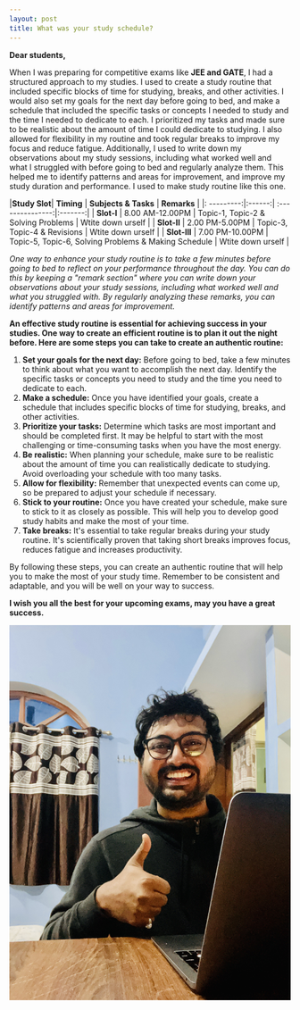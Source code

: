 ```yaml
---
layout: post
title: What was your study schedule? 
---
```


**Dear students,**

When I was preparing for competitive exams like **JEE and GATE**, I had a structured approach to my studies. I used to create a study routine that included specific blocks of time for studying, breaks, and other activities. I would also set my goals for the next day before going to bed, and make a schedule that included the specific tasks or concepts I needed to study and the time I needed to dedicate to each. I prioritized my tasks and made sure to be realistic about the amount of time I could dedicate to studying. I also allowed for flexibility in my routine and took regular breaks to improve my focus and reduce fatigue. Additionally, I used to write down my observations about my study sessions, including what worked well and what I struggled with before going to bed and regularly analyze them. This helped me to identify patterns and areas for improvement, and improve my study duration and performance. I used to make study routine like this one.

|**Study Slot**| **Timing** | **Subjects & Tasks** | **Remarks** |
|: ---------:|:------:| :---------------:|:-------:|
| **Slot-I**    | 8.00 AM-12.00PM      | Topic-1, Topic-2 & Solving Problems | Wtite down urself      |
| **Slot-II**    | 2.00 PM-5.00PM      | Topic-3, Topic-4 & Revisions | Wtite down urself      |
| **Slot-III**    | 7.00 PM-10.00PM     | Topic-5, Topic-6, Solving Problems & Making Schedule | Wtite down urself      |


*One way to enhance your study routine is to take a few minutes before going to bed to reflect on your performance throughout the day. You can do this by keeping a "remark section" where you can write down your observations about your study sessions, including what worked well and what you struggled with. By regularly analyzing these remarks, you can identify patterns and areas for improvement.*

**An effective study routine is essential for achieving success in your studies. One way to create an efficient routine is to plan it out the night before. Here are some steps you can take to create an authentic routine:**
1. **Set your goals for the next day:** Before going to bed, take a few minutes to think about what you want to accomplish the next day. Identify the specific tasks or concepts you need to study and the time you need to dedicate to each.
2. **Make a schedule:** Once you have identified your goals, create a schedule that includes specific blocks of time for studying, breaks, and other activities.
3. **Prioritize your tasks:** Determine which tasks are most important and should be completed first. It may be helpful to start with the most challenging or time-consuming tasks when you have the most energy.
1. **Be realistic:** When planning your schedule, make sure to be realistic about the amount of time you can realistically dedicate to studying. Avoid overloading your schedule with too many tasks.
2. **Allow for flexibility:** Remember that unexpected events can come up, so be prepared to adjust your schedule if necessary.
3. **Stick to your routine:** Once you have created your schedule, make sure to stick to it as closely as possible. This will help you to develop good study habits and make the most of your time.
4. **Take breaks:** It's essential to take regular breaks during your study routine. It's scientifically proven that taking short breaks improves focus, reduces fatigue and increases productivity.

By following these steps, you can create an authentic routine that will help you to make the most of your study time. Remember to be consistent and adaptable, and you will be well on your way to success.

**I wish you all the best for your upcoming exams, may you have a great success.**

![image](/assets/images/Me1.png)

